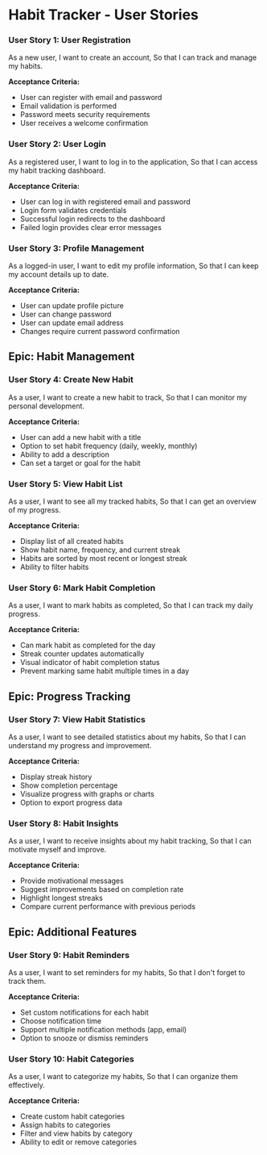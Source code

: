 # Habit Tracker - User Stories

### User Story 1: User Registration
As a new user,
I want to create an account,
So that I can track and manage my habits.

**Acceptance Criteria:**
- User can register with email and password
- Email validation is performed
- Password meets security requirements
- User receives a welcome confirmation

### User Story 2: User Login
As a registered user,
I want to log in to the application,
So that I can access my habit tracking dashboard.

**Acceptance Criteria:**
- User can log in with registered email and password
- Login form validates credentials
- Successful login redirects to the dashboard
- Failed login provides clear error messages

### User Story 3: Profile Management
As a logged-in user,
I want to edit my profile information,
So that I can keep my account details up to date.

**Acceptance Criteria:**
- User can update profile picture
- User can change password
- User can update email address
- Changes require current password confirmation

## Epic: Habit Management

### User Story 4: Create New Habit
As a user,
I want to create a new habit to track,
So that I can monitor my personal development.

**Acceptance Criteria:**
- User can add a new habit with a title
- Option to set habit frequency (daily, weekly, monthly)
- Ability to add a description
- Can set a target or goal for the habit

### User Story 5: View Habit List
As a user,
I want to see all my tracked habits,
So that I can get an overview of my progress.

**Acceptance Criteria:**
- Display list of all created habits
- Show habit name, frequency, and current streak
- Habits are sorted by most recent or longest streak
- Ability to filter habits

### User Story 6: Mark Habit Completion
As a user,
I want to mark habits as completed,
So that I can track my daily progress.

**Acceptance Criteria:**
- Can mark habit as completed for the day
- Streak counter updates automatically
- Visual indicator of habit completion status
- Prevent marking same habit multiple times in a day

## Epic: Progress Tracking

### User Story 7: View Habit Statistics
As a user,
I want to see detailed statistics about my habits,
So that I can understand my progress and improvement.

**Acceptance Criteria:**
- Display streak history
- Show completion percentage
- Visualize progress with graphs or charts
- Option to export progress data

### User Story 8: Habit Insights
As a user,
I want to receive insights about my habit tracking,
So that I can motivate myself and improve.

**Acceptance Criteria:**
- Provide motivational messages
- Suggest improvements based on completion rate
- Highlight longest streaks
- Compare current performance with previous periods

## Epic: Additional Features

### User Story 9: Habit Reminders
As a user,
I want to set reminders for my habits,
So that I don't forget to track them.

**Acceptance Criteria:**
- Set custom notifications for each habit
- Choose notification time
- Support multiple notification methods (app, email)
- Option to snooze or dismiss reminders

### User Story 10: Habit Categories
As a user,
I want to categorize my habits,
So that I can organize them effectively.

**Acceptance Criteria:**
- Create custom habit categories
- Assign habits to categories
- Filter and view habits by category
- Ability to edit or remove categories
